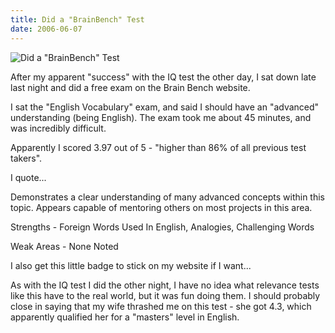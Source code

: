 ```yaml
---
title: Did a "BrainBench" Test
date: 2006-06-07
---
```


![Did a "BrainBench" Test](https://source.unsplash.com/npxXWgQ33ZQ/1600x900)

After my apparent "success" with the IQ test the other day, I sat down late last night and did a free exam on the Brain Bench website.

I sat the "English Vocabulary" exam, and said I should have an "advanced" understanding (being English). The exam took me about 45 minutes, and was incredibly difficult.

Apparently I scored 3.97 out of 5 - "higher than 86% of all previous test takers".

I quote...

Demonstrates a clear understanding of many advanced concepts within this topic. Appears capable of mentoring others on most projects in this area.

Strengths - Foreign Words Used In English, Analogies, Challenging Words

Weak Areas - None Noted

I also get this little badge to stick on my website if I want...

As with the IQ test I did the other night, I have no idea what relevance tests like this have to the real world, but it was fun doing them. I should probably close in saying that my wife thrashed me on this test - she got 4.3, which apparently qualified her for a "masters" level in English.